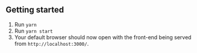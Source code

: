 ## Getting started

1. Run `yarn`
1. Run `yarn start`
1. Your default browser should now open with the front-end being served from `http://localhost:3000/`.
